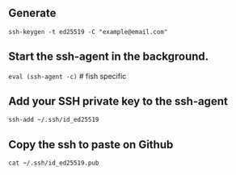 
## Generate 
`ssh-keygen -t ed25519 -C "example@email.com"`
## Start the ssh-agent in the background.
`eval (ssh-agent -c)` # fish specific
## Add your SSH private key to the ssh-agent
`ssh-add ~/.ssh/id_ed25519`
## Copy the ssh to paste on Github
`cat ~/.ssh/id_ed25519.pub`
